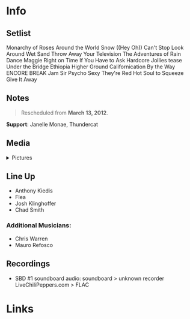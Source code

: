 # Info

## Setlist

Monarchy of Roses
Around the World
Snow ((Hey Oh))
Can't Stop
Look Around
Wet Sand
Throw Away Your Television
The Adventures of Rain Dance Maggie
Right on Time
If You Have to Ask
Hardcore Jollies tease
Under the Bridge
Ethiopia
Higher Ground
Californication
By the Way
ENCORE BREAK
Jam
Sir Psycho Sexy
They're Red Hot
Soul to Squeeze
Give It Away

## Notes

> Rescheduled from **March 13, 2012**.

**Support**: Janelle Monae, Thundercat

## Media 

<details>
  <summary>Pictures</summary>
  <!--<img alt="Setlist" title="Setlist" src="_.jpg" height="200" />
  <img alt="Flyer" title="Flyer" src="_.jpg" height="200" />-->
</details>

## Line Up

* Anthony Kiedis
* Flea
* Josh Klinghoffer
* Chad Smith

### Additional Musicians:

* Chris Warren  
* Mauro Refosco

## Recordings

* SBD #1 soundboard audio: soundboard > unknown recorder LiveChiliPeppers.com > FLAC

# Links